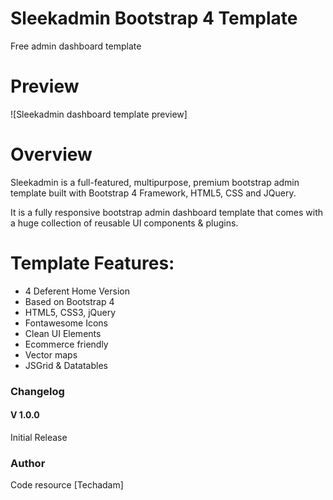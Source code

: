 # Sleekadmin Bootstrap 4 Template
Free admin dashboard template

# Preview

![Sleekadmin dashboard template preview]

# Overview
Sleekadmin is a full-featured, multipurpose, premium bootstrap admin template built with Bootstrap 4 Framework, HTML5, CSS and JQuery.

It is a fully responsive bootstrap admin dashboard template that comes with a huge collection of reusable UI components & plugins.

# Template Features:

- 4 Deferent Home Version
- Based on Bootstrap 4
- HTML5, CSS3, jQuery
- Fontawesome Icons
- Clean UI Elements
- Ecommerce friendly
- Vector maps
- JSGrid & Datatables


### Changelog 
#### V 1.0.0
Initial Release

### Author
Code resource [Techadam]


